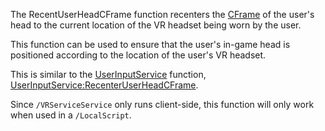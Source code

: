 The RecentUserHeadCFrame function recenters the [CFrame](https://developer.roblox.com/en-us/api-reference/datatype/CFrame) of the user's head to the current location of the VR headset being worn by the user.

This function can be used to ensure that the user's in-game head is positioned according to the location of the user's VR headset.

This is similar to the [UserInputService](https://developer.roblox.com/en-us/api-reference/class/UserInputService) function, [UserInputService:RecenterUserHeadCFrame](https://developer.roblox.com/en-us/api-reference/function/UserInputService/RecenterUserHeadCFrame).

Since `/VRServiceService` only runs client-side, this function will only work when used in a `/LocalScript`.